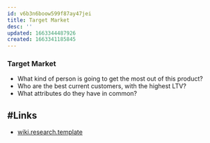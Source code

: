 ```yaml
---
id: v6b3n6boow599f87ay47jei
title: Target Market
desc: ''
updated: 1663344487926
created: 1663341185845
---
```



### Target Market

* What kind of person is going to get the most out of this product?
* Who are the best current customers, with the highest LTV?
* What attributes do they have in common?

## #Links

* [wiki.research.template](../../Research/Research%20Template.md)